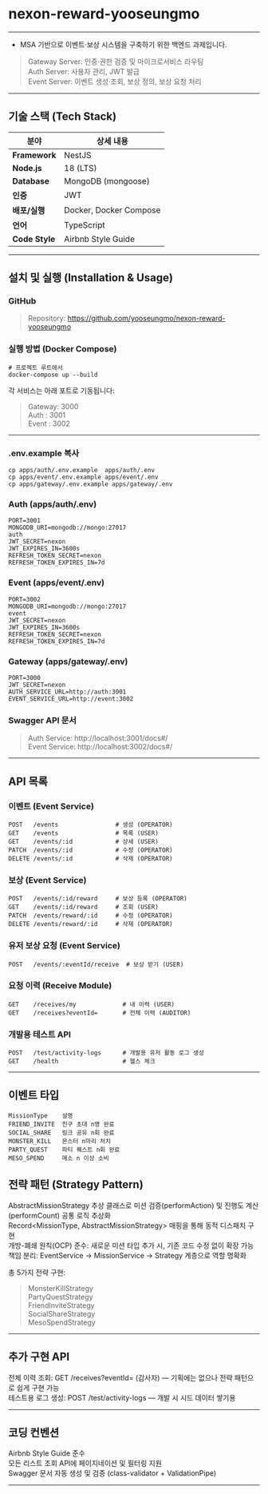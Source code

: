# nexon-reward-yooseungmo

---

- MSA 기반으로 이벤트·보상 시스템을 구축하기 위한 백엔드 과제입니다.   
> Gateway Server: 인증·권한 검증 및 마이크로서비스 라우팅   
> Auth Server: 사용자 관리, JWT 발급     
> Event Server: 이벤트 생성·조회, 보상 정의, 보상 요청 처리     
 
---

## 기술 스택 (Tech Stack)

| 분야                | 상세 내용                                             |
| ------------------- | ----------------------------------------------------- |
| **Framework**       | NestJS                                                |
| **Node.js**        | 18 (LTS)                                            |
| **Database**        | MongoDB (mongoose)              |
| **인증**       | JWT                              |
| **배포/실행**     | Docker, Docker Compose                               |
| **언어** | TypeScript                             |
| **Code Style**        | Airbnb Style Guide                                  |


---



## 설치 및 실행 (Installation & Usage)

### GitHub
> Repository: https://github.com/yooseungmo/nexon-reward-yooseungmo

### 실행 방법 (Docker Compose)
```
# 프로젝트 루트에서
docker-compose up --build
```
각 서비스는 아래 포트로 기동됩니다:
> Gateway: 3000    
> Auth   : 3001   
> Event  : 3002      

---
### .env.example 복사
```
cp apps/auth/.env.example  apps/auth/.env
cp apps/event/.env.example apps/event/.env
cp apps/gateway/.env.example apps/gateway/.env
```

### Auth (apps/auth/.env)
```
PORT=3001
MONGODB_URI=mongodb://mongo:27017
auth
JWT_SECRET=nexon
JWT_EXPIRES_IN=3600s
REFRESH_TOKEN_SECRET=nexon
REFRESH_TOKEN_EXPIRES_IN=7d
```
### Event (apps/event/.env)
```
PORT=3002
MONGODB_URI=mongodb://mongo:27017
event
JWT_SECRET=nexon
JWT_EXPIRES_IN=3600s
REFRESH_TOKEN_SECRET=nexon
REFRESH_TOKEN_EXPIRES_IN=7d
```
### Gateway (apps/gateway/.env)
```
PORT=3000
JWT_SECRET=nexon
AUTH_SERVICE_URL=http://auth:3001
EVENT_SERVICE_URL=http://event:3002
```

### Swagger API 문서
> Auth Service: http://localhost:3001/docs#/     
> Event Service: http://localhost:3002/docs#/    
   
---

## API 목록

### 이벤트 (Event Service)
```
POST   /events                # 생성 (OPERATOR)
GET    /events                # 목록 (USER)
GET    /events/:id            # 상세 (USER)
PATCH  /events/:id            # 수정 (OPERATOR)
DELETE /events/:id            # 삭제 (OPERATOR)
```
### 보상 (Event Service)
```
POST   /events/:id/reward     # 보상 등록 (OPERATOR)
GET    /events/:id/reward     # 조회 (USER)
PATCH  /events/reward/:id     # 수정 (OPERATOR)
DELETE /events/reward/:id     # 삭제 (OPERATOR)
```
### 유저 보상 요청 (Event Service)
```
POST   /events/:eventId/receive  # 보상 받기 (USER)
```
### 요청 이력 (Receive Module)
```
GET    /receives/my             # 내 이력 (USER)
GET    /receives?eventId=       # 전체 이력 (AUDITOR)
```
### 개발용 테스트 API
```
POST   /test/activity-logs      # 개발용 유저 활동 로그 생성
GET    /health                  # 헬스 체크
```

---
## 이벤트 타입

```
MissionType    설명
FRIEND_INVITE  친구 초대 n명 완료
SOCIAL_SHARE   링크 공유 n회 완료
MONSTER_KILL   몬스터 n마리 처치
PARTY_QUEST    파티 퀘스트 n회 완료
MESO_SPEND     메소 n 이상 소비
```

## 전략 패턴 (Strategy Pattern)

AbstractMissionStrategy 추상 클래스로 미션 검증(performAction) 및 진행도 계산(performCount) 공통 로직 추상화    
Record<MissionType, AbstractMissionStrategy> 매핑을 통해 동적 디스패치 구현    
개방-폐쇄 원칙(OCP) 준수: 새로운 미션 타입 추가 시, 기존 코드 수정 없이 확장 가능     
책임 분리: EventService → MissionService → Strategy 계층으로 역할 명확화    

총 5가지 전략 구현:

> MonsterKillStrategy   
> PartyQuestStrategy   
> FriendInviteStrategy   
> SocialShareStrategy   
> MesoSpendStrategy   

---

## 추가 구현 API

전체 이력 조회: GET /receives?eventId= (감사자) — 기획에는 없으나 전략 패턴으로 쉽게 구현 가능   
테스트용 로그 생성: POST /test/activity-logs — 개발 시 시드 데이터 쌓기용   

---
## 코딩 컨벤션

Airbnb Style Guide 준수   
모든 리스트 조회 API에 페이지네이션 및 필터링 지원   
Swagger 문서 자동 생성 및 검증 (class-validator + ValidationPipe)   

---

